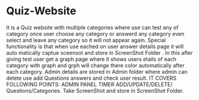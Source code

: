 # Quiz-Website
It is a Quiz website with multiple categories where use can test any of category once user choose any category or answerd any category even select and leave any category so it will not appear again.
Special functionality is that when use eached on user answer details page it will auto matically captue sceensot and store in ScreenShot Folder .
In this after giving test user get a graph page where it shows users etails of each category with graph and grph will change there color automatically after each category.
Admin details are stored in Admin folder where admin can delete use add Questions answers and check user result.
IT COVERS FOLLOWING POINTS:
ADMIN PANEL
TIMER
ADD/UPDATE/DELETE/ Questions/Categories.
Take ScreenShot and store in ScreenShot Folder.
